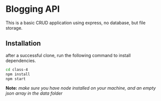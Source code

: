 # Blogging API

This is a basic CRUD application using express, no database, but file storage.

## Installation
after a successful clone, run the following command to install dependencies.
```bash
cd class-4
npm install
npm start
```

**Note:** _make sure you have node installed on your machine, and an empty json array in the data folder_

